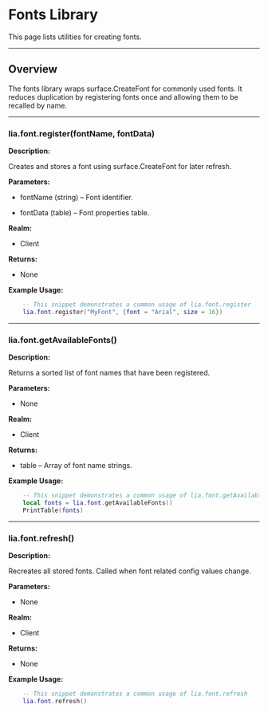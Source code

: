 # Fonts Library

This page lists utilities for creating fonts.

---

## Overview

The fonts library wraps surface.CreateFont for commonly used fonts. It reduces duplication by registering fonts once and allowing them to be recalled by name.

---

### lia.font.register(fontName, fontData)
**Description:**

Creates and stores a font using surface.CreateFont for later refresh.

**Parameters:**

* fontName (string) – Font identifier.

* fontData (table) – Font properties table.

**Realm:**

* Client

**Returns:**

* None

**Example Usage:**

```lua
    -- This snippet demonstrates a common usage of lia.font.register
    lia.font.register("MyFont", {font = "Arial", size = 16})
```

---

### lia.font.getAvailableFonts()
**Description:**

Returns a sorted list of font names that have been registered.

**Parameters:**

* None

**Realm:**

* Client

**Returns:**

* table – Array of font name strings.

**Example Usage:**

```lua
    -- This snippet demonstrates a common usage of lia.font.getAvailableFonts
    local fonts = lia.font.getAvailableFonts()
    PrintTable(fonts)
```

---

### lia.font.refresh()
**Description:**

Recreates all stored fonts. Called when font related config values change.

**Parameters:**

* None

**Realm:**

* Client

**Returns:**

* None

**Example Usage:**

```lua
    -- This snippet demonstrates a common usage of lia.font.refresh
    lia.font.refresh()
```

